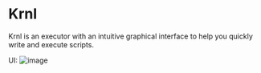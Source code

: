 # Krnl
Krnl is an executor with an intuitive graphical interface to help you quickly write and execute scripts.

UI:
![image](https://user-images.githubusercontent.com/122708389/217989201-30fc2352-a8d8-48b5-919e-fed7424d3208.png)

